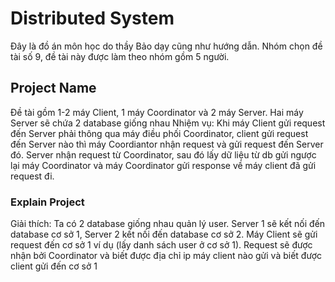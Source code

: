 # Distributed System
Đây là đồ án môn học do thầy Bảo dạy cũng như hướng dẫn. Nhóm chọn đề tài số 9, 
đề tài này được làm theo nhóm gồm 5 người.
## Project Name
Đề tài gồm 1-2 máy Client, 1 máy Coordinator và 2 máy Server. Hai máy Server sẽ chứa 2 database giống nhau
Nhiệm vụ: Khi máy Client gửi request đến Server phải thông qua máy điều phối Coordinator, client gửi request đến Server nào thì máy 
Coordiantor nhận request và gửi request đến Server đó. Server nhận request từ Coordinator, sau đó lấy dữ liệu từ db gửi ngược lại máy Coordinator 
và máy Coordinator gửi response về máy client đã gửi request đi.
### Explain Project
Giải thích: Ta có 2 database giống nhau quản lý user. Server 1 sẽ kết nối đến database cơ sở 1, Server 2 kết nối đến database cơ sở 2.
Máy Client sẽ gửi request đến cơ sở 1 ví dụ (lấy danh sách user ở cơ sở 1). Request sẽ được nhận bởi Coordinator và biết được địa chỉ ip máy client nào gửi
và biết được client gửi đến cơ sở 1
